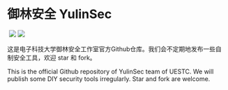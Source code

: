 # 御林安全 YulinSec
![]()
![](https://img.shields.io/badge/Star-114-blue)
![](https://img.shields.io/badge/Repo-5-green)

这是电子科技大学御林安全工作室官方Github仓库。我们会不定期地发布一些自制安全工具，欢迎 star 和 fork。

This is the official Github repository of YulinSec team of UESTC. We will publish some DIY security tools irregularly. Star and fork are welcome.
